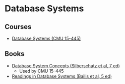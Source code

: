 # Database Systems

## Courses

- [Database Systems (CMU 15-445)](https://15445.courses.cs.cmu.edu/fall2021/)

## Books

- [Database System Concepts (Silberschatz et al, 7 ed)](https://db-book.com/)
  - Used by CMU 15-445
- [Readings in Database Systems (Bailis et al, 5 ed)](http://www.redbook.io/)
